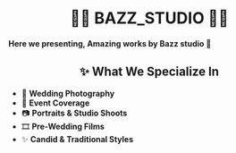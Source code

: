 <h1 align="center"> 👑📸 BAZZ_STUDIO 👑📸 </h1>
<h4 align-"center"><i></i> Here we presenting, Amazing works by Bazz studio 🥰<i></i> </h4>
<h2 align="center">✨ What We Specialize In</h2>

<ul>
  <li>💍 <strong>Wedding Photography</strong></li>
  <li>🎉 <strong>Event Coverage</strong></li>
  <li>📷 <strong>Portraits & Studio Shoots</strong></li>
  <li>🎞️ <strong>Pre-Wedding Films</strong></li>
  <li>✨ <strong>Candid & Traditional Styles</strong></li>
</ul>
